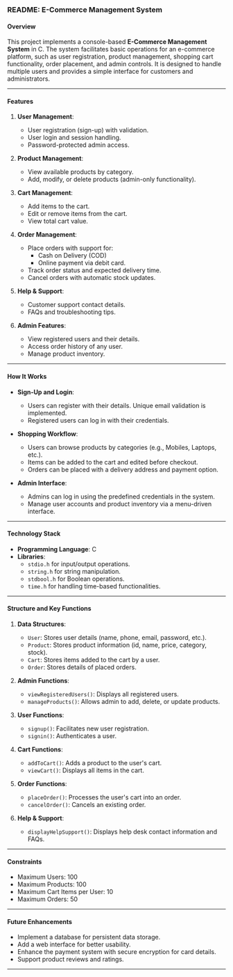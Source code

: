 ### README: E-Commerce Management System

#### Overview
This project implements a console-based **E-Commerce Management System** in C. The system facilitates basic operations for an e-commerce platform, such as user registration, product management, shopping cart functionality, order placement, and admin controls. It is designed to handle multiple users and provides a simple interface for customers and administrators.

---

#### Features
1. **User Management**:
   - User registration (sign-up) with validation.
   - User login and session handling.
   - Password-protected admin access.

2. **Product Management**:
   - View available products by category.
   - Add, modify, or delete products (admin-only functionality).

3. **Cart Management**:
   - Add items to the cart.
   - Edit or remove items from the cart.
   - View total cart value.

4. **Order Management**:
   - Place orders with support for:
     - Cash on Delivery (COD)
     - Online payment via debit card.
   - Track order status and expected delivery time.
   - Cancel orders with automatic stock updates.

5. **Help & Support**:
   - Customer support contact details.
   - FAQs and troubleshooting tips.

6. **Admin Features**:
   - View registered users and their details.
   - Access order history of any user.
   - Manage product inventory.

---

#### How It Works
- **Sign-Up and Login**:
  - Users can register with their details. Unique email validation is implemented.
  - Registered users can log in with their credentials.
  
- **Shopping Workflow**:
  - Users can browse products by categories (e.g., Mobiles, Laptops, etc.).
  - Items can be added to the cart and edited before checkout.
  - Orders can be placed with a delivery address and payment option.
  
- **Admin Interface**:
  - Admins can log in using the predefined credentials in the system.
  - Manage user accounts and product inventory via a menu-driven interface.

---

#### Technology Stack
- **Programming Language**: C
- **Libraries**: 
  - `stdio.h` for input/output operations.
  - `string.h` for string manipulation.
  - `stdbool.h` for Boolean operations.
  - `time.h` for handling time-based functionalities.

---

#### Structure and Key Functions
1. **Data Structures**:
   - `User`: Stores user details (name, phone, email, password, etc.).
   - `Product`: Stores product information (id, name, price, category, stock).
   - `Cart`: Stores items added to the cart by a user.
   - `Order`: Stores details of placed orders.

2. **Admin Functions**:
   - `viewRegisteredUsers()`: Displays all registered users.
   - `manageProducts()`: Allows admin to add, delete, or update products.

3. **User Functions**:
   - `signup()`: Facilitates new user registration.
   - `signin()`: Authenticates a user.

4. **Cart Functions**:
   - `addToCart()`: Adds a product to the user's cart.
   - `viewCart()`: Displays all items in the cart.

5. **Order Functions**:
   - `placeOrder()`: Processes the user's cart into an order.
   - `cancelOrder()`: Cancels an existing order.

6. **Help & Support**:
   - `displayHelpSupport()`: Displays help desk contact information and FAQs.

---
#### Constraints
- Maximum Users: 100
- Maximum Products: 100
- Maximum Cart Items per User: 10
- Maximum Orders: 50

---

#### Future Enhancements
- Implement a database for persistent data storage.
- Add a web interface for better usability.
- Enhance the payment system with secure encryption for card details.
- Support product reviews and ratings.

---
